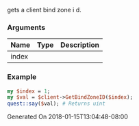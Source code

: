 gets a client bind zone i d.
### Arguments
**Name**|**Type**|**Description**
:---|:---|:---
index||

### Example

```perl
my $index = 1;
my $val = $client->GetBindZoneID($index);
quest::say($val); # Returns uint
```


Generated On 2018-01-15T13:04:48-08:00